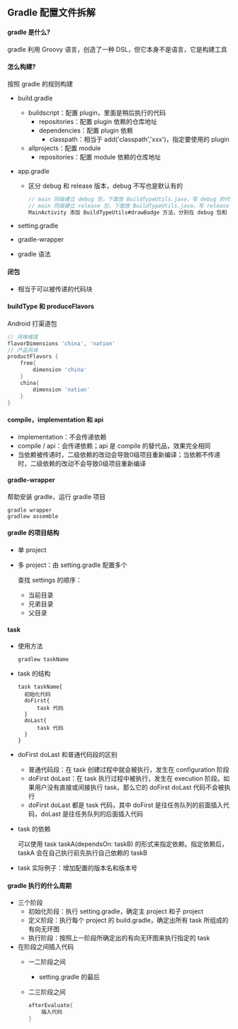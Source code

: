 ## Gradle 配置文件拆解

#### gradle 是什么?

gradle 利用 Groovy 语言，创造了一种 DSL，但它本身不是语言，它是构建工具

#### 怎么构建?

按照 gradle 的规则构建

- build.gradle

  - buildscript：配置 plugin，里面是稍后执行的代码
    - repositories：配置 plugin 依赖的仓库地址
    - dependencies：配置 plugin 依赖
      - classpath：相当于 add('classpath','xxx')，指定要使用的 plugin
  - allprojects：配置 module
    - repositories：配置 module 依赖的仓库地址

- app.gradle

  - 区分 debug 和 release 版本，debug 不写也是默认有的

    ```java
    // main 同级建立 debug 包，下面放 BuildTypeUtils.java，写 debug 的代码
    // main 同级建立 release 包，下面放 BuildTypeUtils.java，写 release 的代码
    MainActivity 添加 BuildTypeUtils#drawBadge 方法，分别在 debug 包和 release 包下有不同的实现
    ```

- setting.gradle

- gradle-wrapper

- gradle 语法 

#### 闭包

- 相当于可以被传递的代码块

#### buildType 和 produceFlavors

Android 打渠道包

```groovy
// 风味维度
flavorDimensions 'china', 'nation'
// 产品风味
productFlavors {
	free{
		dimension 'china'
	}
	china{
		dimension 'nation'
	}
}
```

#### compile，implementation 和 api

- implementation：不会传递依赖
- compile / api：会传递依赖；api 是 compile 的替代品，效果完全相同
- 当依赖被传递时，二级依赖的改动会导致0级项目重新编译；当依赖不传递时，二级依赖的改动不会导致0级项目重新编译

#### gradle-wrapper

帮助安装 gradle，运行 gradle 项目

```
gradle wrapper
gradlew assemble
```

#### gradle 的项目结构

- 单 project

- 多 project：由 setting.gradle 配置多个

  查找 settings 的顺序：

  - 当前目录
  - 兄弟目录
  - 父目录

#### task

- 使用方法

  ```
  gradlew taskName
  ```

- task 的结构

  ```
  task taskName{
  	初始化代码
  	doFirst{
  		task 代码
  	}
  	doLast{
  		task 代码
  	}
  }
  ```

- doFirst doLast 和普通代码段的区别

  - 普通代码段：在 task 创建过程中就会被执行，发生在 configuration 阶段
  - doFirst doLast：在 task 执行过程中被执行，发生在 execution 阶段。如果用户没有直接或间接执行 task，那么它的 doFirst doLast 代码不会被执行
  - doFirst doLast 都是 task 代码，其中 doFirst 是往任务队列的前面插入代码，doLast 是往任务队列的后面插入代码

- task 的依赖

  可以使用 task taskA(dependsOn: taskB) 的形式来指定依赖。指定依赖后，taskA 会在自己执行前先执行自己依赖的 taskB
  
- task 实际例子：增加配置的版本名和版本号

#### gradle 执行的什么周期

- 三个阶段
  - 初始化阶段：执行 setting.gradle，确定主 project 和子 project
  - 定义阶段：执行每个 project 的 build.gradle，确定出所有 task 所组成的有向无环图
  - 执行阶段：按照上一阶段所确定出的有向无环图来执行指定的 task
- 在阶段之间插入代码
  - 一二阶段之间
    
    - setting.gradle 的最后
    
  - 二三阶段之间

    ```groovy
    afterEvaluate{
    	插入代码
    }
    ```

